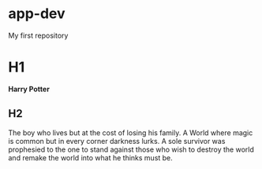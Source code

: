 # app-dev
My first repository
# H1
**Harry Potter**
## H2
The boy who lives but at the cost of losing his family.
A World where magic is common but in every corner darkness lurks.
A sole survivor was prophesied to the one to stand against those who wish to destroy the world and remake the world into what he thinks must be.
